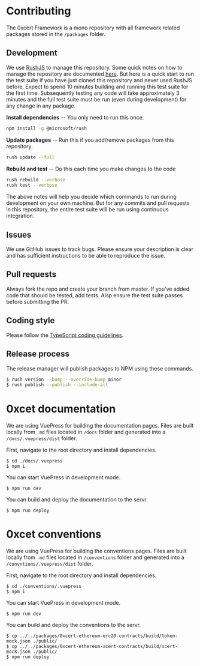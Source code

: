 # Contributing

The 0xcert Framework is a mono repository with all framework related packages stored in the  `/packages` folder.

## Development

We use [RushJS](https://rushjs.io) to manage this repository. Some quick notes on how to manage the repository are documented [here](https://gist.github.com/xpepermint/eecfc6ad6cd7c9f5dcda381aa255738d). But here is a quick start to run the test suite if you have just cloned this repository and never used RushJS before. Expect to spend 10 minutes building and running this test suite for the first time. Subsequently testing any code will take approximately 3 minutes and the full test suite must be run (even during development) for any change in any package.

**Install dependencies** -- You only need to run this once.

```sh
npm install -g @microsoft/rush
```

**Update packages** -- Run this if you add/remove packages from this repository.

```sh
rush update --full
```

**Rebuild and test** -- Do this each time you make changes to the code

```sh
rush rebuild --verbose
rush test --verbose
```

The above notes will help you decide which commands to run during development on your own machine. But for any commits and pull requests in this repository, the entire test suite will be run using continuous integration.

## Issues

We use GitHub issues to track bugs. Please ensure your description is clear and has sufficient instructions to be able to reproduce the issue.

## Pull requests

Always fork the repo and create your branch from master. If you've added code that should be tested, add tests. Alsp ensure the test suite passes before submitting the PR.

## Coding style

Please follow the [TypeScript coding guidelines](https://github.com/Microsoft/TypeScript/wiki/Coding-guidelines).

## Release process

The release manager will publish packages to NPM using these commands.

```sh
$ rush version --bump --override-bump minor
$ rush publish --publish --include-all
```

# 0xcet documentation

We are using VuePress for building the documentation pages. Files are built locally from `.md` files located in `/docs` folder and generated into a `/docs/.vuepress/dist` folder.

First, navigate to the root directory and install dependencies.

```
$ cd ./docs/.vuepress
$ npm i
```

You can start VuePress in development mode.

```
$ npm run dev
```

You can build and deploy the documentation to the servr.

```
$ npm run deploy
```

# 0xcet conventions

We are using VuePress for building the conventions pages. Files are built locally from `.md` files located in `/conventions` folder and generated into a `/convntions/.vuepress/dist` folder.

First, navigate to the root directory and install dependencies.

```
$ cd ./conventions/.vuepress
$ npm i
```

You can start VuePress in development mode.

```
$ npm run dev
```

You can build and deploy the conventions to the servr.

```
$ cp ../../packages/0xcert-ethereum-erc20-contracts/build/token-mock.json ./public/
$ cp ../../packages/0xcert-ethereum-xcert-contracts/build/xcert-mock.json ./public/
$ npm run deploy
```
